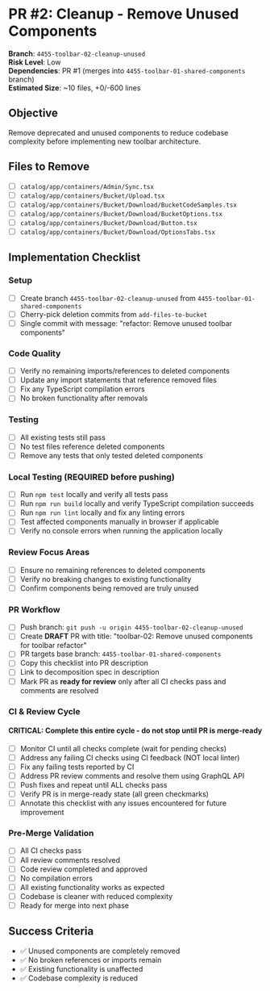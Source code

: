 <!-- markdownlint-disable line-length -->
# PR #2: Cleanup - Remove Unused Components

**Branch**: `4455-toolbar-02-cleanup-unused`  
**Risk Level**: Low  
**Dependencies**: PR #1 (merges into `4455-toolbar-01-shared-components` branch)  
**Estimated Size**: ~10 files, +0/-600 lines

## Objective

Remove deprecated and unused components to reduce codebase complexity before implementing new toolbar architecture.

## Files to Remove

- [ ] `catalog/app/containers/Admin/Sync.tsx`
- [ ] `catalog/app/containers/Bucket/Upload.tsx`
- [ ] `catalog/app/containers/Bucket/Download/BucketCodeSamples.tsx`
- [ ] `catalog/app/containers/Bucket/Download/BucketOptions.tsx`
- [ ] `catalog/app/containers/Bucket/Download/Button.tsx`
- [ ] `catalog/app/containers/Bucket/Download/OptionsTabs.tsx`

## Implementation Checklist

### Setup

- [ ] Create branch `4455-toolbar-02-cleanup-unused` from `4455-toolbar-01-shared-components`
- [ ] Cherry-pick deletion commits from `add-files-to-bucket`
- [ ] Single commit with message: "refactor: Remove unused toolbar components"

### Code Quality

- [ ] Verify no remaining imports/references to deleted components
- [ ] Update any import statements that reference removed files
- [ ] Fix any TypeScript compilation errors
- [ ] No broken functionality after removals

### Testing

- [ ] All existing tests still pass
- [ ] No test files reference deleted components
- [ ] Remove any tests that only tested deleted components

### Local Testing (REQUIRED before pushing)

- [ ] Run `npm test` locally and verify all tests pass
- [ ] Run `npm run build` locally and verify TypeScript compilation succeeds
- [ ] Run `npm run lint` locally and fix any linting errors
- [ ] Test affected components manually in browser if applicable
- [ ] Verify no console errors when running the application locally

### Review Focus Areas

- [ ] Ensure no remaining references to deleted components
- [ ] Verify no breaking changes to existing functionality
- [ ] Confirm components being removed are truly unused

### PR Workflow

- [ ] Push branch: `git push -u origin 4455-toolbar-02-cleanup-unused`
- [ ] Create **DRAFT** PR with title: "toolbar-02: Remove unused components for toolbar refactor"
- [ ] PR targets base branch: `4455-toolbar-01-shared-components`
- [ ] Copy this checklist into PR description
- [ ] Link to decomposition spec in description
- [ ] Mark PR as **ready for review** only after all CI checks pass and comments are resolved

### CI & Review Cycle

#### CRITICAL: Complete this entire cycle - do not stop until PR is merge-ready

- [ ] Monitor CI until all checks complete (wait for pending checks)
- [ ] Address any failing CI checks using CI feedback (NOT local linter)  
- [ ] Fix any failing tests reported by CI
- [ ] Address PR review comments and resolve them using GraphQL API
- [ ] Push fixes and repeat until ALL checks pass
- [ ] Verify PR is in merge-ready state (all green checkmarks)
- [ ] Annotate this checklist with any issues encountered for future improvement

### Pre-Merge Validation

- [ ] All CI checks pass
- [ ] All review comments resolved
- [ ] Code review completed and approved
- [ ] No compilation errors
- [ ] All existing functionality works as expected
- [ ] Codebase is cleaner with reduced complexity
- [ ] Ready for merge into next phase

## Success Criteria

- ✅ Unused components are completely removed
- ✅ No broken references or imports remain
- ✅ Existing functionality is unaffected
- ✅ Codebase complexity is reduced
